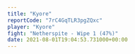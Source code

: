 ```yaml
---
title: "Kyore"
reportCode: "7rC4GqTLR3pgZQxc"
player: "Kyore"
fight: "Netherspite - Wipe 1 (47%)"
date: 2021-08-01T19:04:53.731000+00:00
---
```

